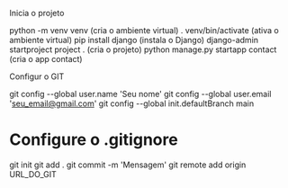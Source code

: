 Inicia o projeto

python -m venv venv                     (cria o ambiente virtual)
. venv/bin/activate                     (ativa o ambiente virtual)
pip install django                      (instala o Django)
django-admin startproject project .     (cria o projeto)
python manage.py startapp contact       (cria o app contact)

Configur o GIT

git config --global user.name 'Seu nome'
git config --global user.email 'seu_email@gmail.com'
git config --global init.defaultBranch main
# Configure o .gitignore
git init
git add .
git commit -m 'Mensagem'
git remote add origin URL_DO_GIT

